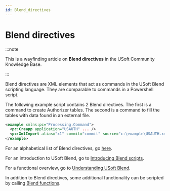 ```yaml
---
id: Blend_directives
---
```


# Blend directives




:::note

This is a wayfinding article on **Blend directives** in the USoft Community Knowledge Base.

:::

Blend directives are XML elements that act as commands in the USoft Blend scripting language. They are comparable to commands in a Powershell script.

The following example script contains 2 Blend directives. The first is a command to create Authorizer tables. The second is a command to fill the tables with data found in an external file.

```xml
<example xmlns:pc="Processing.Command">
  <pc:Creapp application="USAUTH" ... />
  <pc:XmlImport alias="x1" commit="commit" source="c:\example\USAUTH.xml"/>
</example>
```

For an alphabetical list of Blend directives, go [here](/Repositories/Blend_directives).

For an introduction to USoft Blend, go to [Introducing Blend scripts](/Repositories/Blend_scripts_for_repository_management/Introducing_Blend_scripts.md).

For a functional overview, go to [Understanding USoft Blend](/Repositories/Blend_scripts_for_repository_management/Understanding_USoft_Blend.md).

In addition to Blend directives, some additional functionality can be scripted by calling [Blend functions](/Repositories/Blend_functions).

 